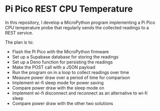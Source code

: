 # Pi Pico REST CPU Temperature

In this repository, I develop a MicroPython program implementing a Pi Pico CPU
temperature probe that regularly sends the collected readings to a REST service.

The plan is to:

- Flash the Pi Pico with the MicroPython firmware
- Set up a Supabase database for storing the readings
- Set up a Deno function for persisting the readings
- Make the POST call with a JSON payload
- Run the program on in a loop to collect readings over time
- Measure power draw over a period of time for comparison
- Implement wi-fi sleep mode for power saving
- Compare power draw with the sleep mode on
- Implement wi-fi disconnect and reconnect as an alternative to wi-fi sleep
- Compare power draw with the other two solutions
